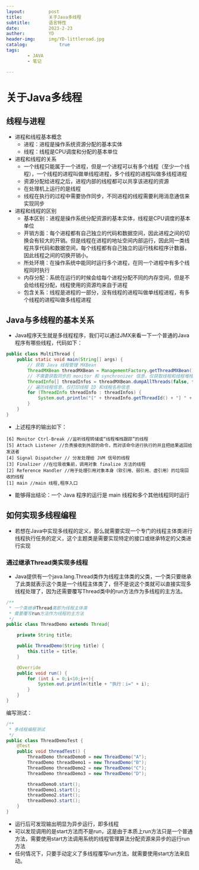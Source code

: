 ```yaml
---
layout:         post
title:          关于Java多线程
subtitle:       语言特性
date:           2023-2-23
auther:         YD
header-img:     img/YD-littleroad.jpg
catalog:            true
tags:
        - JAVA
        - 笔记

---
```


# 关于Java多线程

## 线程与进程

* 进程和线程基本概念
  * 进程：进程是操作系统资源分配的基本实体
  * 线程：线程是CPU调度和分配的基本单位
* 进程和线程的关系
  * 一个线程只能属于一个进程，但是一个进程可以有多个线程（至少一个线程），一个线程的进程叫做单线程进程，多个线程的进程叫做多线程进程
  * 资源分配给进程之后，进程内部的线程都可以共享该进程的资源
  * 在处理机上运行的是线程
  * 线程在执行的过程中需要协作同步，不同进程的线程需要利用消息通信来实现同步
* 进程和线程的区别
  * 基本区别：进程是操作系统分配资源的基本实体，线程是CPU调度的基本单位
  * 开销方面：每个进程都有自己独立的代码和数据空间，因此进程之间的切换会有较大的开销。但是线程在进程的地址空间内部运行，因此同一类线程共享代码和数据空间，每个线程都有自己独立的运行栈和程序计数器，因此线程之间的切换开销小。
  * 所处环境：在操作系统中能同时运行多个进程，在同一个进程中有多个线程同时执行
  * 内存分配：系统在运行的时候会给每个进程分配不同的内存空间，但是不会给线程分配，线程使用的资源均来自于进程
  * 包含关系：线程是进程的一部分，没有线程的进程叫做单线程进程，有多个线程的进程叫做多线程进程


## Java与多线程的基本关系

* Java程序天生就是多线程程序，我们可以通过JMX来看一下一个普通的Java程序有哪些线程，代码如下：

```JAVA
public class MultiThread {
	public static void main(String[] args) {
		// 获取 Java 线程管理 MXBean
		ThreadMXBean threadMXBean = ManagementFactory.getThreadMXBean();
		// 不需要获取同步的 monitor 和 synchronizer 信息，仅获取线程和线程堆栈信息
		ThreadInfo[] threadInfos = threadMXBean.dumpAllThreads(false, false);
		// 遍历线程信息，仅打印线程 ID 和线程名称信息
		for (ThreadInfo threadInfo : threadInfos) {
			System.out.println("[" + threadInfo.getThreadId() + "] " + threadInfo.getThreadName());
		}
	}
}
```

* 上述程序的输出如下：

```
[6] Monitor Ctrl-Break //监听线程转储或“线程堆栈跟踪”的线程
[5] Attach Listener //负责接收到外部的命令，而对该命令进行执行的并且把结果返回给发送者
[4] Signal Dispatcher // 分发处理给 JVM 信号的线程
[3] Finalizer //在垃圾收集前，调用对象 finalize 方法的线程
[2] Reference Handler //用于处理引用对象本身（软引用、弱引用、虚引用）的垃圾回收的线程
[1] main //main 线程,程序入口
```

* 能够得出结论：一个 Java 程序的运行是 main 线程和多个其他线程同时运行

## 如何实现多线程编程

* 若想在Java中实现多线程的定义，那么就需要实现一个专门的线程主体类进行线程执行任务的定义，这个主题类是需要实现特定的接口或继承特定的父类进行实现

### 通过继承Thread类实现多线程

* Java提供有一个java.lang.Thread类作为线程主体类的父类，一个类只要继承了此类就表示这个类是一个线程主体类了，但不是说这个类就可以直接实现多线程处理了，因为还需要覆写Thread类中的run方法作为多线程的主方法。

```JAVA
/**
 * 一个类继承Thread类即为线程主体类
 * 需要覆写run方法作为线程的主方法
 */
public class ThreadDemo extends Thread{

    private String title;

    public ThreadDemo(String title) {
        this.title = title;
    }

    @Override
    public void run() {
        for (int i = 0;i<10;i++){
            System.out.println(title + "执行：i=" + i);
        }
    }
}
```

编写测试：

```JAVA
/**
 * 多线程编程测试
 */
public class ThreadDemoTest {
    @Test
    public void threadTest() {
        ThreadDemo threadDemo0 = new ThreadDemo("A");
        ThreadDemo threadDemo1 = new ThreadDemo("B");
        ThreadDemo threadDemo2 = new ThreadDemo("C");
        ThreadDemo threadDemo3 = new ThreadDemo("D");

        threadDemo0.start();
        threadDemo1.start();
        threadDemo2.start();
        threadDemo3.start();
    }
}
```

* 运行后可发现输出明显为异步运行，即多线程
* 可以发现调用的是start方法而不是run，这是由于本质上run方法只是一个普通方法，需要使用start方法调用系统的线程管理算法分配资源来异步的运行run方法
* 任何情况下，只要手动定义了多线程覆写run方法，就需要使用start方法来启动。








